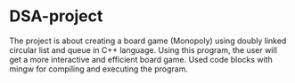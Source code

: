 # DSA-project 
The project is about creating a board game
(Monopoly) using doubly linked circular list and queue in C++
language. Using this program, the user will get a more
interactive and efficient board game. Used code blocks with mingw for compiling and executing the program.
